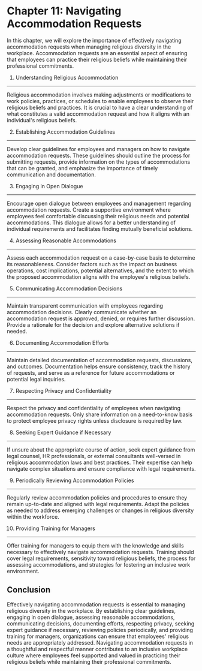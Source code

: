 Chapter 11: Navigating Accommodation Requests
=============================================

In this chapter, we will explore the importance of effectively navigating accommodation requests when managing religious diversity in the workplace. Accommodation requests are an essential aspect of ensuring that employees can practice their religious beliefs while maintaining their professional commitments.

1. Understanding Religious Accommodation
----------------------------------------

Religious accommodation involves making adjustments or modifications to work policies, practices, or schedules to enable employees to observe their religious beliefs and practices. It is crucial to have a clear understanding of what constitutes a valid accommodation request and how it aligns with an individual's religious beliefs.

2. Establishing Accommodation Guidelines
----------------------------------------

Develop clear guidelines for employees and managers on how to navigate accommodation requests. These guidelines should outline the process for submitting requests, provide information on the types of accommodations that can be granted, and emphasize the importance of timely communication and documentation.

3. Engaging in Open Dialogue
----------------------------

Encourage open dialogue between employees and management regarding accommodation requests. Create a supportive environment where employees feel comfortable discussing their religious needs and potential accommodations. This dialogue allows for a better understanding of individual requirements and facilitates finding mutually beneficial solutions.

4. Assessing Reasonable Accommodations
--------------------------------------

Assess each accommodation request on a case-by-case basis to determine its reasonableness. Consider factors such as the impact on business operations, cost implications, potential alternatives, and the extent to which the proposed accommodation aligns with the employee's religious beliefs.

5. Communicating Accommodation Decisions
----------------------------------------

Maintain transparent communication with employees regarding accommodation decisions. Clearly communicate whether an accommodation request is approved, denied, or requires further discussion. Provide a rationale for the decision and explore alternative solutions if needed.

6. Documenting Accommodation Efforts
------------------------------------

Maintain detailed documentation of accommodation requests, discussions, and outcomes. Documentation helps ensure consistency, track the history of requests, and serve as a reference for future accommodations or potential legal inquiries.

7. Respecting Privacy and Confidentiality
-----------------------------------------

Respect the privacy and confidentiality of employees when navigating accommodation requests. Only share information on a need-to-know basis to protect employee privacy rights unless disclosure is required by law.

8. Seeking Expert Guidance if Necessary
---------------------------------------

If unsure about the appropriate course of action, seek expert guidance from legal counsel, HR professionals, or external consultants well-versed in religious accommodation laws and best practices. Their expertise can help navigate complex situations and ensure compliance with legal requirements.

9. Periodically Reviewing Accommodation Policies
------------------------------------------------

Regularly review accommodation policies and procedures to ensure they remain up-to-date and aligned with legal requirements. Adapt the policies as needed to address emerging challenges or changes in religious diversity within the workforce.

10. Providing Training for Managers
-----------------------------------

Offer training for managers to equip them with the knowledge and skills necessary to effectively navigate accommodation requests. Training should cover legal requirements, sensitivity toward religious beliefs, the process for assessing accommodations, and strategies for fostering an inclusive work environment.

Conclusion
----------

Effectively navigating accommodation requests is essential to managing religious diversity in the workplace. By establishing clear guidelines, engaging in open dialogue, assessing reasonable accommodations, communicating decisions, documenting efforts, respecting privacy, seeking expert guidance if necessary, reviewing policies periodically, and providing training for managers, organizations can ensure that employees' religious needs are appropriately addressed. Navigating accommodation requests in a thoughtful and respectful manner contributes to an inclusive workplace culture where employees feel supported and valued in practicing their religious beliefs while maintaining their professional commitments.
